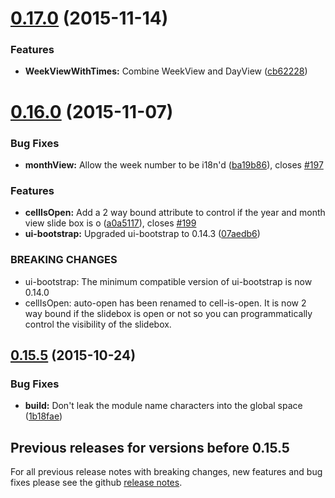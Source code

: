 <a name="0.17.0"></a>
# [0.17.0](https://github.com/mattlewis92/angular-bootstrap-calendar/compare/0.16.0...v0.17.0) (2015-11-14)


### Features

* **WeekViewWithTimes:** Combine WeekView and DayView ([cb62228](https://github.com/mattlewis92/angular-bootstrap-calendar/commit/cb62228))



<a name="0.16.0"></a>
# [0.16.0](https://github.com/mattlewis92/angular-bootstrap-calendar/compare/0.15.5...v0.16.0) (2015-11-07)


### Bug Fixes

* **monthView:** Allow the week number to be i18n'd ([ba19b86](https://github.com/mattlewis92/angular-bootstrap-calendar/commit/ba19b86)), closes [#197](https://github.com/mattlewis92/angular-bootstrap-calendar/issues/197)

### Features

* **cellIsOpen:** Add a 2 way bound attribute to control if the year and month view slide box is o ([a0a5117](https://github.com/mattlewis92/angular-bootstrap-calendar/commit/a0a5117)), closes [#199](https://github.com/mattlewis92/angular-bootstrap-calendar/issues/199)
* **ui-bootstrap:** Upgraded ui-bootstrap to 0.14.3 ([07aedb6](https://github.com/mattlewis92/angular-bootstrap-calendar/commit/07aedb6))


### BREAKING CHANGES

* ui-bootstrap: The minimum compatible version of ui-bootstrap is now 0.14.0
* cellIsOpen: auto-open has been renamed to cell-is-open. It is now 2 way bound if the slidebox is open or not so
you can programmatically control the visibility of the slidebox.



<a name="0.15.5"></a>
## [0.15.5](https://github.com/mattlewis92/angular-bootstrap-calendar/compare/0.15.4...v0.15.5) (2015-10-24)


### Bug Fixes

* **build:** Don't leak the module name characters into the global space ([1b18fae](https://github.com/mattlewis92/angular-bootstrap-calendar/commit/1b18fae))


## Previous releases for versions before 0.15.5

For all previous release notes with breaking changes, new features and bug fixes please see the github [release notes](https://github.com/mattlewis92/angular-bootstrap-calendar/releases).
